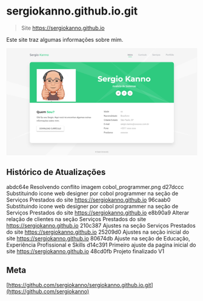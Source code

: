 # sergiokanno.github.io.git
> Site https://sergiokanno.github.io

Este site traz algumas informações sobre mim.

![](sergiokanno.github.io.png)

## Histórico de Atualizações

abdc64e Resolvendo conflito imagem cobol_programmer.png
d27dccc Substituindo icone web designer por cobol programmer na seção de Serviços Prestados do site https://sergiokanno.github.io
96caab0 Substituindo icone web designer por cobol programmer na seção de Serviços Prestados do site https://sergiokanno.github.io
e8b90a9 Alterar relação de clientes na seção Serviços Prestados do site https://sergiokanno.github.io
210c387 Ajustes na seção Serviços Prestados do site https://sergiokanno.github.io
25209d0 Ajustes na seção inicial do site https://sergiokanno.github.io
80674db Ajuste na seção de Educação, Experiência Profissional e Skills
d14c391 Primeiro ajuste da pagina inicial do site https://sergiokanno.github.io
48cd0fb Projeto finalizado V1

## Meta

[https://github.com/sergiokanno/sergiokanno.github.io.git](https://github.com/sergiokanno)
